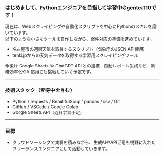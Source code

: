 ### はじめまして、Pythonエンジニアを目指して学習中のgentea110です！

現在は、Webスクレイピングや自動化スクリプトを中心にPythonのスキルを磨いています。  
以下のような小さなツールを自作しながら、案件対応の準備を進めています。

- 名古屋市の週間天気を取得するスクリプト（気象庁のJSON API使用）
- tenki.jpからの天気データを取得する学習用スクレイピングツール

今後は Google Sheets や ChatGPT API との連携、自動レポート生成など、業務効率化やAI応用にも挑戦していく予定です。

---

### 技術スタック（習得中を含む）

- Python / requests / BeautifulSoup / pandas / csv / Git
- GitHub / VSCode / Google Colab
- Google Sheets API（近日学習予定）

---

### 目標

- クラウドソーシングで実績を積みながら、生成AIやAPI活用も視野に入れたフリーランスエンジニアとして活動していきます。
